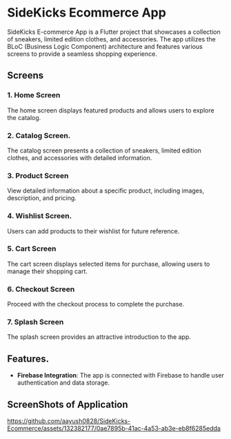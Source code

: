# SideKicks Ecommerce App
  

SideKicks E-commerce App is a Flutter project that showcases a collection of sneakers, limited edition clothes, and accessories. The app utilizes the BLoC (Business Logic Component) architecture and features various screens to provide a seamless shopping experience.

## Screens
  
### 1. Home Screen
The home screen displays featured products and allows users to explore the catalog.

### 2. Catalog Screen. 
The catalog screen presents a collection of sneakers, limited edition clothes, and accessories with detailed information.
        
### 3. Product Screen
View detailed information about a specific product, including images, description, and pricing.

### 4. Wishlist Screen. 
Users can add products to their wishlist for future reference.

### 5. Cart Screen
The cart screen displays selected items for purchase, allowing users to manage their shopping cart.
  
### 6. Checkout Screen
Proceed with the checkout process to complete the purchase.

### 7. Splash Screen
The splash screen provides an attractive introduction to the app.

## Features. 

- **Firebase Integration**: The app is connected with Firebase to handle user authentication and data storage.

## ScreenShots of Application


https://github.com/aayush0828/SideKicks-Ecommerce/assets/132382177/0ae7895b-41ac-4a53-ab3e-eb8f6285edda

     
